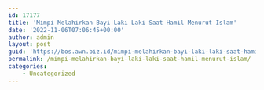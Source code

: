 ```yaml
---
id: 17177
title: 'Mimpi Melahirkan Bayi Laki Laki Saat Hamil Menurut Islam'
date: '2022-11-06T07:06:45+00:00'
author: admin
layout: post
guid: 'https://bos.awn.biz.id/mimpi-melahirkan-bayi-laki-laki-saat-hamil-menurut-islam/'
permalink: /mimpi-melahirkan-bayi-laki-laki-saat-hamil-menurut-islam/
categories:
    - Uncategorized
---
```


